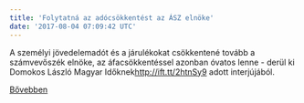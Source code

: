 ```yaml
---
title: 'Folytatná az adócsökkentést az ÁSZ elnöke'
date: '2017-08-04 07:09:42 UTC'
---
```


A személyi jövedelemadót és a járulékokat csökkentené tovább a számvevőszék elnöke, az áfacsökkentéssel azonban óvatos lenne - derül ki Domokos László Magyar Időknek<http://ift.tt/2htnSy9> adott interjújából.


[Bővebben](http://ift.tt/2fdMI45)
